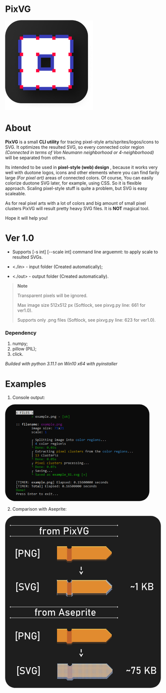 # PixVG

<img title="" src="./examples/Logo.png" alt="Logo.png" data-align="center" width="284">

# About

**PixVG** is a small **CLI utility** for tracing pixel-style arts/sprites/logos/icons to SVG. It optimizes the resulted SVG, so every connected color region *(Connected in terms of Von Neumann neighborhood or 4-neighborhood)* will be separated from others.

Its intended to be used in **pixel-style (web) design** , because it works very well with duotone logos, icons and other elements where you can find farily large *(For pixel art)* areas of connected colors. Of course, You can easily colorize duotone SVG later, for example, using CSS. So it is flexible approach. Scaling pixel-style stuff is quite a problem, but SVG is easy scaleable.

As for real pixel arts with a lot of colors and big amount of small pixel clusters PixVG will result pretty heavy SVG files. It is **NOT** magical tool.

Hope it will help you!



# Ver 1.0

- Supports [-s int] [--scale int] command line arguemnt: to apply scale to resulted SVGs.

- <./in> - input folder (Created automatically);

- <./out> - output folder (Created automatically).

> **Note**
> 
> Transparent pixels will be ignored.
> 
> Max image size 512x512 px (Softlock, see pixvg.py line: 661 for ver1.0).
> 
> Supports only .png files (Softlock, see pixvg.py line: 623 for ver1.0).



### Dependency

1. numpy;
2. pillow (PIL);
3. click.



_Builded with python 3.11.1 on Win10 x64 with pyinstaller_



# Examples

1. Console output:

<img title="" src="./examples/cmd.png" alt="cmd.png" data-align="center" width="467" style="border-radius: 32px">

2. Comparison with Aseprite:

<img title="" src="./examples/png_to_svg.png" alt="png_to_svg.png" width="648" data-align="center" style="border-radius: 32px">
